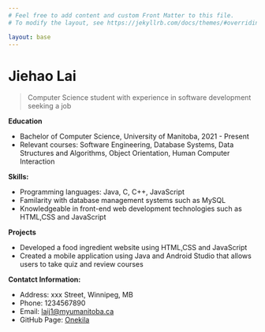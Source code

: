 ```yaml
---
# Feel free to add content and custom Front Matter to this file.
# To modify the layout, see https://jekyllrb.com/docs/themes/#overriding-theme-defaults

layout: base
---
```

# Jiehao Lai

> Computer Science student with experience in software development seeking a job

**Education**

- Bachelor of Computer Science, University of Manitoba, 2021 - Present
- Relevant courses: Software Engineering, Database Systems, Data Structures and Algorithms, Object Orientation, Human Computer Interaction

**Skills:**

- Programming languages: Java, C, C++, JavaScript
- Familarity with database management systems such as MySQL 
- Knowledgeable in front-end web development technologies such as HTML,CSS and JavaScript

**Projects**

- Developed a food ingredient website using HTML,CSS and JavaScript
- Created a mobile application using Java and Android Studio that allows users to take quiz and review courses

**Contatct Information:**

- Address: xxx Street, Winnipeg, MB
- Phone: 1234567890
- Email: laij1@myumanitoba.ca
- GitHub Page: [Onekila](https://github.com/Onekila/Onekila.github.io)

[jekyll-docs]: https://jekyllrb.com/docs/home
[jekyll-gh]:   https://github.com/jekyll/jekyll
[jekyll-talk]: https://talk.jekyllrb.com/
